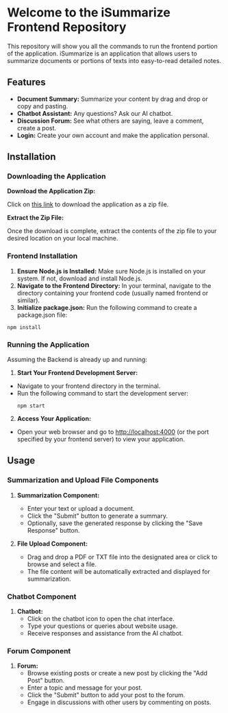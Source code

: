 # Welcome to the iSummarize Frontend Repository

This repository will show you all the commands to run the frontend portion of the application. iSummarize is an application that allows users to summarize documents or portions of texts into easy-to-read detailed notes.

## Features

- **Document Summary:** Summarize your content by drag and drop or copy and pasting.
- **Chatbot Assistant:** Any questions? Ask our AI chatbot.
- **Discussion Forum:** See what others are saying, leave a comment, create a post.
- **Login:** Create your own account and make the application personal.

## Installation

### Downloading the Application

**Download the Application Zip:**

Click on [this link](https://github.com/silvaom4/Front-Capstone/) to download the application as a zip file.

**Extract the Zip File:**

Once the download is complete, extract the contents of the zip file to your desired location on your local machine.

### Frontend Installation

1. **Ensure Node.js is Installed:** Make sure Node.js is installed on your system. If not, download and install Node.js.
2. **Navigate to the Frontend Directory:** In your terminal, navigate to the directory containing your frontend code (usually named frontend or similar).
3. **Initialize package.json:** Run the following command to create a package.json file:
```
npm install
```
### Running the Application

Assuming the Backend is already up and running:

1. **Start Your Frontend Development Server:**
- Navigate to your frontend directory in the terminal.
- Run the following command to start the development server:
  ```
  npm start
  ```

2. **Access Your Application:**
- Open your web browser and go to [http://localhost:4000](http://localhost:4000) (or the port specified by your frontend server) to view your application.

  
## Usage

### Summarization and Upload File Components

1. **Summarization Component:**
   - Enter your text or upload a document.
   - Click the "Submit" button to generate a summary.
   - Optionally, save the generated response by clicking the "Save Response" button.
   
2. **File Upload Component:**
   - Drag and drop a PDF or TXT file into the designated area or click to browse and select a file.
   - The file content will be automatically extracted and displayed for summarization.

### Chatbot Component

1. **Chatbot:**
   - Click on the chatbot icon to open the chat interface.
   - Type your questions or queries about website usage.
   - Receive responses and assistance from the AI chatbot.

### Forum Component

1. **Forum:**
   - Browse existing posts or create a new post by clicking the "Add Post" button.
   - Enter a topic and message for your post.
   - Click the "Submit" button to add your post to the forum.
   - Engage in discussions with other users by commenting on posts.
